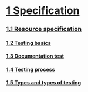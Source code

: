 # [1 Specification](https://github.com/kubade220/QA-goIT-marathon/blob/main/Specification.md)

### [1.1  Resource specification](https://faq-qa.m.goit.global/pl/?ssid=64653721fab3d6b4a61cfff1&cookie_id=0c1a4eacd2a44d06a4c438d6b4022a6f&block_id=6446d433d3ac67261ac974ec&leeloo_account_id=64653721fab3d6871d1cffec&utm_source=facebook&utm_medium=cpc&utm_campaign=23854716037160199%7CLV%2B%7C%2BPoland%2B%7C%2BMarathon%2BQA%2B%7C%2BAutoBid%2B%7C%2B23-40%2B%7C%2BNewCreo%7C23854716037150199%7Cmen%7C23854716037170199%7Cad1&fbclid=IwAR0leriYO8NOGfCTdkUmK9Q0SgjbYk09_Sd9F2cv-9Lg6MKM6Hw1FrA3Zn0_aem_th_ARdKP31-L3siP67_LzhFpz3d1nQV_JAQDExjMorB3mk6qogBGG7tMQW7TLNhVutr4Kkpdr6cwGWOg0CbQ_JXjzrS)
#### [1.2 Testing basics](https://github.com/kubade220/QA-goIT-marathon/blob/7351d4fd326ebd93d50b03876c8356127e375027/Testing%20basics.pdf)
#### [1.3 Documentation test](https://github.com/kubade220/QA-goIT-marathon/blob/37ba4b8b5204ea35bd3818c702dca702bfb94cd9/Documentation%20test.pdf)
#### [1.4 Testing process](https://github.com/kubade220/QA-goIT-marathon/blob/37ba4b8b5204ea35bd3818c702dca702bfb94cd9/Testing%20process.pdf)
#### [1.5 Types and types of testing](https://github.com/kubade220/QA-goIT-marathon/blob/37ba4b8b5204ea35bd3818c702dca702bfb94cd9/Types%20and%20types%20of%20testing.pdf)
